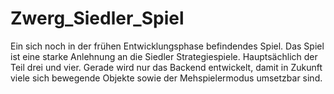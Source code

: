 # Zwerg_Siedler_Spiel

Ein sich noch in der frühen Entwicklungsphase befindendes Spiel.
Das Spiel ist eine starke Anlehnung an die Siedler Strategiespiele. Hauptsächlich der Teil drei und vier.
Gerade wird nur das Backend entwickelt, damit in Zukunft viele sich bewegende Objekte sowie der Mehspielermodus umsetzbar sind.
